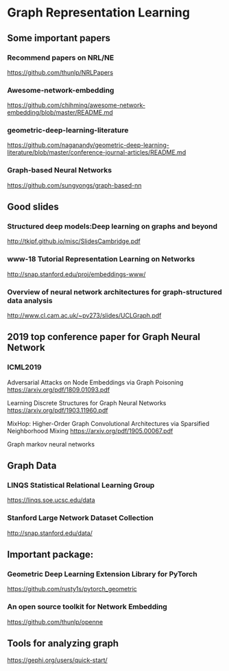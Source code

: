 # Graph Representation Learning
## Some important papers
### Recommend papers on NRL/NE
https://github.com/thunlp/NRLPapers
### Awesome-network-embedding
https://github.com/chihming/awesome-network-embedding/blob/master/README.md
### geometric-deep-learning-literature
https://github.com/naganandy/geometric-deep-learning-literature/blob/master/conference-journal-articles/README.md
### Graph-based Neural Networks
https://github.com/sungyongs/graph-based-nn
## Good slides
### Structured deep models:Deep learning on graphs and beyond
http://tkipf.github.io/misc/SlidesCambridge.pdf
### www-18 Tutorial Representation Learning on Networks
http://snap.stanford.edu/proj/embeddings-www/
### Overview of neural network architectures for graph-structured data analysis
http://www.cl.cam.ac.uk/~pv273/slides/UCLGraph.pdf

## 2019 top conference paper for Graph Neural Network

### ICML2019
Adversarial Attacks on Node Embeddings via Graph Poisoning
https://arxiv.org/pdf/1809.01093.pdf

Learning Discrete Structures for Graph Neural Networks
https://arxiv.org/pdf/1903.11960.pdf

MixHop: Higher-Order Graph Convolutional Architectures via Sparsified Neighborhood Mixing
https://arxiv.org/pdf/1905.00067.pdf

Graph markov neural networks



## Graph Data
### LINQS Statistical Relational Learning Group
https://linqs.soe.ucsc.edu/data
### Stanford Large Network Dataset Collection
http://snap.stanford.edu/data/
## Important package: 
### Geometric Deep Learning Extension Library for PyTorch
https://github.com/rusty1s/pytorch_geometric
### An open source toolkit for Network Embedding
https://github.com/thunlp/openne
## Tools for analyzing graph
https://gephi.org/users/quick-start/
